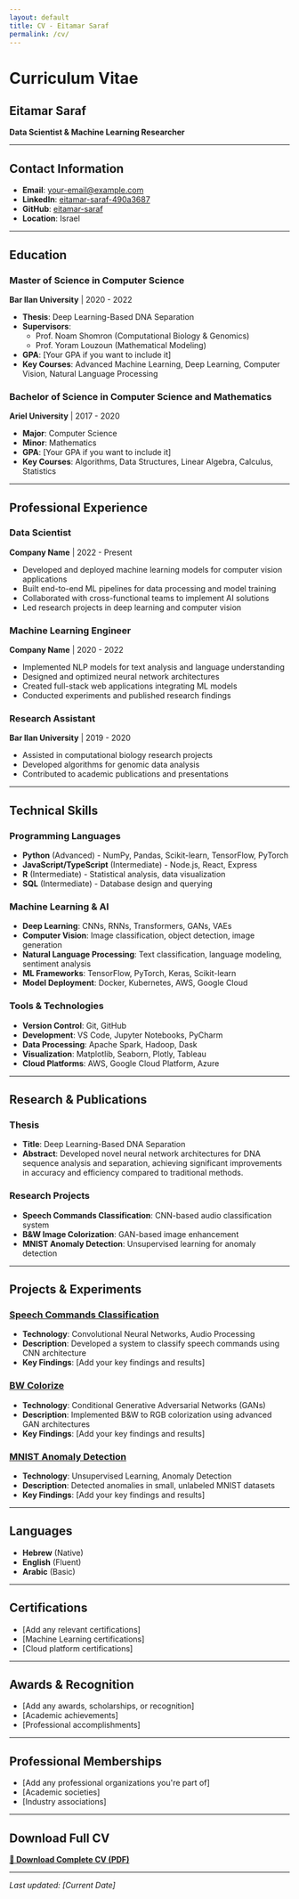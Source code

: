 ```yaml
---
layout: default
title: CV - Eitamar Saraf
permalink: /cv/
---
```


# Curriculum Vitae

## Eitamar Saraf
**Data Scientist & Machine Learning Researcher**

---

## Contact Information
- **Email**: your-email@example.com
- **LinkedIn**: [eitamar-saraf-490a3687](https://www.linkedin.com/in/eitamar-saraf-490a3687/)
- **GitHub**: [eitamar-saraf](https://github.com/eitamar-saraf)
- **Location**: Israel

---

## Education

### Master of Science in Computer Science
**Bar Ilan University** | 2020 - 2022
- **Thesis**: Deep Learning-Based DNA Separation
- **Supervisors**: 
  - Prof. Noam Shomron (Computational Biology & Genomics)
  - Prof. Yoram Louzoun (Mathematical Modeling)
- **GPA**: [Your GPA if you want to include it]
- **Key Courses**: Advanced Machine Learning, Deep Learning, Computer Vision, Natural Language Processing

### Bachelor of Science in Computer Science and Mathematics
**Ariel University** | 2017 - 2020
- **Major**: Computer Science
- **Minor**: Mathematics
- **GPA**: [Your GPA if you want to include it]
- **Key Courses**: Algorithms, Data Structures, Linear Algebra, Calculus, Statistics

---

## Professional Experience

### Data Scientist
**Company Name** | 2022 - Present
- Developed and deployed machine learning models for computer vision applications
- Built end-to-end ML pipelines for data processing and model training
- Collaborated with cross-functional teams to implement AI solutions
- Led research projects in deep learning and computer vision

### Machine Learning Engineer
**Company Name** | 2020 - 2022
- Implemented NLP models for text analysis and language understanding
- Designed and optimized neural network architectures
- Created full-stack web applications integrating ML models
- Conducted experiments and published research findings

### Research Assistant
**Bar Ilan University** | 2019 - 2020
- Assisted in computational biology research projects
- Developed algorithms for genomic data analysis
- Contributed to academic publications and presentations

---

## Technical Skills

### Programming Languages
- **Python** (Advanced) - NumPy, Pandas, Scikit-learn, TensorFlow, PyTorch
- **JavaScript/TypeScript** (Intermediate) - Node.js, React, Express
- **R** (Intermediate) - Statistical analysis, data visualization
- **SQL** (Intermediate) - Database design and querying

### Machine Learning & AI
- **Deep Learning**: CNNs, RNNs, Transformers, GANs, VAEs
- **Computer Vision**: Image classification, object detection, image generation
- **Natural Language Processing**: Text classification, language modeling, sentiment analysis
- **ML Frameworks**: TensorFlow, PyTorch, Keras, Scikit-learn
- **Model Deployment**: Docker, Kubernetes, AWS, Google Cloud

### Tools & Technologies
- **Version Control**: Git, GitHub
- **Development**: VS Code, Jupyter Notebooks, PyCharm
- **Data Processing**: Apache Spark, Hadoop, Dask
- **Visualization**: Matplotlib, Seaborn, Plotly, Tableau
- **Cloud Platforms**: AWS, Google Cloud Platform, Azure

---

## Research & Publications

### Thesis
- **Title**: Deep Learning-Based DNA Separation
- **Abstract**: Developed novel neural network architectures for DNA sequence analysis and separation, achieving significant improvements in accuracy and efficiency compared to traditional methods.

### Research Projects
- **Speech Commands Classification**: CNN-based audio classification system
- **B&W Image Colorization**: GAN-based image enhancement
- **MNIST Anomaly Detection**: Unsupervised learning for anomaly detection

---

## Projects & Experiments

### [Speech Commands Classification](https://github.com/eitamar-saraf/Speech-Commands-Classification)
- **Technology**: Convolutional Neural Networks, Audio Processing
- **Description**: Developed a system to classify speech commands using CNN architecture
- **Key Findings**: [Add your key findings and results]

### [BW Colorize](https://github.com/eitamar-saraf/BW-colorize)
- **Technology**: Conditional Generative Adversarial Networks (GANs)
- **Description**: Implemented B&W to RGB colorization using advanced GAN architectures
- **Key Findings**: [Add your key findings and results]

### [MNIST Anomaly Detection](https://github.com/eitamar-saraf/Mnist-Anomaly-detection)
- **Technology**: Unsupervised Learning, Anomaly Detection
- **Description**: Detected anomalies in small, unlabeled MNIST datasets
- **Key Findings**: [Add your key findings and results]

---

## Languages
- **Hebrew** (Native)
- **English** (Fluent)
- **Arabic** (Basic)

---

## Certifications
- [Add any relevant certifications]
- [Machine Learning certifications]
- [Cloud platform certifications]

---

## Awards & Recognition
- [Add any awards, scholarships, or recognition]
- [Academic achievements]
- [Professional accomplishments]

---

## Professional Memberships
- [Add any professional organizations you're part of]
- [Academic societies]
- [Industry associations]

---

## Download Full CV

**[📄 Download Complete CV (PDF)](https://drive.google.com/file/d/1qKmvm9pSDtxyNYFaYmozhBKaF6X839Gq/view?usp=drivesdk)**

---

*Last updated: [Current Date]*
